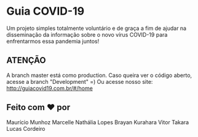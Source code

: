# Guia COVID-19

Um projeto simples totalmente voluntário e de graça a fim de ajudar na disseminação da informação sobre o novo vírus COVID-19 para enfrentarmos essa pandemia juntos!

## ATENÇÃO

A branch master está como production. Caso queira ver o código aberto, acesse a branch "Development" =)
Ou acesse nosso site: http://guiacovid19.com.br/#/home

## Feito com ❤️ por

Maurício Munhoz
Marcelle
Nathália Lopes
Brayan Kurahara
Vitor Takara
Lucas Cordeiro
